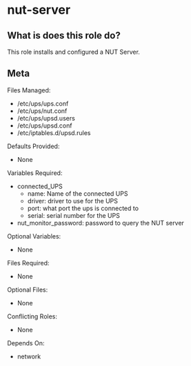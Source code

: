 nut-server
==========


What is does this role do?
--------------------------

This role installs and configured a NUT Server.

Meta
----

Files Managed:
  * /etc/ups/ups.conf
  * /etc/ups/nut.conf
  * /etc/ups/upsd.users
  * /etc/ups/upsd.conf
  * /etc/iptables.d/upsd.rules

Defaults Provided:
  * None

Variables Required:
  * connected_UPS
    - name: Name of the connected UPS
    - driver: driver to use for the UPS
    - port: what port the ups is connected to
    - serial: serial number for the UPS
  * nut_monitor_password: password to query the NUT server

Optional Variables:
  * None

Files Required:
  * None

Optional Files:
  * None

Conflicting Roles:
  * None

Depends On:
  * network
